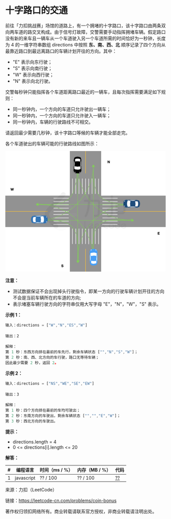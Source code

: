 # 十字路口的交通

前往「力扣挑战赛」场馆的道路上，有一个拥堵的十字路口，该十字路口由两条双向两车道的路交叉构成。由于信号灯故障，交警需要手动指挥拥堵车辆。假定路口没有新的来车且一辆车从一个车道驶入另一个车道所需的时间恰好为一秒钟，长度为 4 的一维字符串数组 directions 中按照 **东、南、西、北** 顺序记录了四个方向从最靠近路口到最远离路口的车辆计划开往的方向。其中：

- "E" 表示向东行驶；
- "S" 表示向南行驶；
- "W" 表示向西行驶；
- "N" 表示向北行驶。

交警每秒钟只能指挥各个车道距离路口最近的一辆车，且每次指挥需要满足如下规则：

- 同一秒钟内，一个方向的车道只允许驶出一辆车；
- 同一秒钟内，一个方向的车道只允许驶入一辆车；
- 同一秒钟内，车辆的行驶路线不可相交。

请返回最少需要几秒钟，该十字路口等候的车辆才能全部走完。

各个车道驶出的车辆可能的行驶路线如图所示：

![题目说明1](./question.png)

**注意：**

- 测试数据保证不会出现掉头行驶指令，即某一方向的行驶车辆计划开往的方向不会是当前车辆所在的车道的方向;
- 表示堵塞车辆行驶方向的字符串仅用大写字母 "E"，"N"，"W"，"S" 表示。

**示例 1：**

``` javascript
输入：directions = ["W","N","ES","W"]

输出：2

解释：
第 1 秒：东西方向排在最前的车先行，剩余车辆状态 ["","N","S","W"]；
第 2 秒：南、西、北方向的车行驶，路口无等待车辆；
因此最少需要 2 秒，返回 2。
```

**示例 2：**

``` javascript
输入：directions = ["NS","WE","SE","EW"]

输出：3

解释：
第 1 秒：四个方向排在最前的车均可驶出；
第 2 秒：东南方向的车驶出，剩余车辆状态 ["","","E","W"]；
第 3 秒：西北方向的车驶出。
```

**提示：**

- directions.length = 4
- 0 <= directions[i].length <= 20

**解答：**

**#**|**编程语言**|**时间（ms / %）**|**内存（MB / %）**|**代码**
--|--|--|--|--
1|javascript|?? / 100|?? / 100|[??](./javascript/ac_v1.js)

来源：力扣（LeetCode）

链接：https://leetcode-cn.com/problems/coin-bonus

著作权归领扣网络所有。商业转载请联系官方授权，非商业转载请注明出处。

